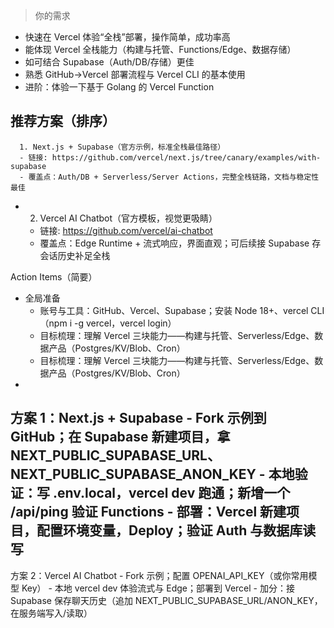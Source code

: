 > 你的需求

  - 快速在 Vercel 体验“全栈”部署，操作简单，成功率高
  - 能体现 Vercel 全栈能力（构建与托管、Functions/Edge、数据存储）
  - 如可结合 Supabase（Auth/DB/存储）更佳
  - 熟悉 GitHub→Vercel 部署流程与 Vercel CLI 的基本使用
  - 进阶：体验一下基于 Golang 的 Vercel Function

  推荐方案（排序）
  -
      1. Next.js + Supabase（官方示例，标准全栈最佳路径）
      - 链接: https://github.com/vercel/next.js/tree/canary/examples/with-supabase
      - 覆盖点：Auth/DB + Serverless/Server Actions，完整全栈链路，文档与稳定性最佳
  -
      2. Vercel AI Chatbot（官方模板，视觉更吸睛）
      - 链接: https://github.com/vercel/ai-chatbot
      - 覆盖点：Edge Runtime + 流式响应，界面直观；可后续接 Supabase 存会话历史补足全栈

  Action Items（简要）

  - 全局准备
      - 账号与工具：GitHub、Vercel、Supabase；安装 Node 18+、vercel CLI（npm i -g vercel，vercel login）
      - 目标梳理：理解 Vercel 三块能力——构建与托管、Serverless/Edge、数据产品（Postgres/KV/Blob、Cron）
      - 目标梳理：理解 Vercel 三块能力——构建与托管、Serverless/Edge、数据产品（Postgres/KV/Blob、Cron）
  -
  方案 1：Next.js + Supabase
      - Fork 示例到 GitHub；在 Supabase 新建项目，拿 NEXT_PUBLIC_SUPABASE_URL、NEXT_PUBLIC_SUPABASE_ANON_KEY
      - 本地验证：写 .env.local，vercel dev 跑通；新增一个 /api/ping 验证 Functions
      - 部署：Vercel 新建项目，配置环境变量，Deploy；验证 Auth 与数据库读写
  -
  方案 2：Vercel AI Chatbot
      - Fork 示例；配置 OPENAI_API_KEY（或你常用模型 Key）
      - 本地 vercel dev 体验流式与 Edge；部署到 Vercel
      - 加分：接 Supabase 保存聊天历史（追加 NEXT_PUBLIC_SUPABASE_URL/ANON_KEY，在服务端写入/读取）

